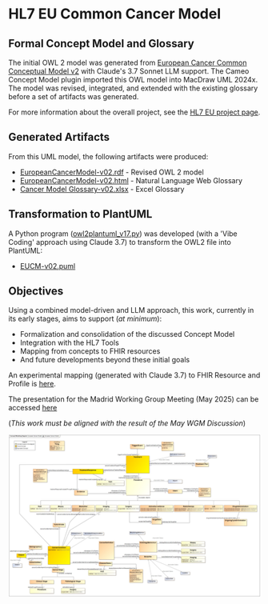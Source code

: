 # HL7 EU Common Cancer Model
## Formal Concept Model and Glossary 

The initial OWL 2 model was generated from [European Cancer Common Conceptual Model v2](https://confluence.hl7.org/download/attachments/281282385/CancerLogicalModel_20250414_Rev.png?version=1&modificationDate=1744961792994&api=v2) with Claude's 3.7 Sonnet LLM support. 
The Cameo Concept Model plugin imported this OWL model into MacDraw UML 2024x. The model was revised, integrated, and extended with the existing glossary before a set of artifacts was generated.

For more information about the overall project, see the [HL7 EU project page](https://confluence.hl7.org/x/UQfEE).

## Generated Artifacts

From this UML model, the following artifacts were produced:

* [EuropeanCancerModel-v02.rdf](https://github.com/slotti64/HL7-EU-Common-cancer-concept-model/blob/main/EuropeanCancerModel-v02.rdf) - Revised OWL 2 model
* [EuropeanCancerModel-v02.html](https://github.com/slotti64/HL7-EU-Common-cancer-concept-model/blob/main/EuropeanCancerModel-v02.html) - Natural Language Web Glossary
* [Cancer Model Glossary-v02.xlsx](https://github.com/slotti64/HL7-EU-Common-cancer-concept-model/blob/main/Cancer%20Model%20Glossary-v02.xlsx) - Excel Glossary 

## Transformation to PlantUML

A Python program ([owl2plantuml_v17.py](https://github.com/slotti64/HL7-EU-Common-cancer-concept-model/tree/main/OWL2PlantUML/)) was developed (with a 'Vibe Coding' approach using Claude 3.7) to transform the OWL2 file into PlantUML:

* [EUCM-v02.puml](https://github.com/slotti64/HL7-EU-Common-cancer-concept-model/blob/main/EUCM-v02.puml)

## Objectives

Using a combined model-driven and LLM approach, this work, currently in its early stages, aims to support (*at minimum*):

* Formalization and consolidation of the discussed Concept Model
* Integration  with the HL7 Tools
* Mapping from concepts to FHIR resources
* And future developments beyond these initial goals

An experimental mapping (generated with Claude 3.7) to FHIR Resource and Profile is [here](https://github.com/slotti64/HL7-EU-Common-cancer-concept-model/blob/main/TEST%20LLM/EUCM%20mapping%20FHIR%20Resources-05-04-2025.docx).

The presentation for the Madrid Working Group Meeting (May 2025) can be accessed [here](https://github.com/slotti64/HL7-EU-Common-cancer-concept-model/blob/main/Presentations/Common%20Cancer%20Model%20-%20Madrid%20WGM%20Presentation.pptx) 

(_This work must be aligned with the result of the May WGM Discussion_)

![Curent Formal Common Cancer Concept model](https://github.com/slotti64/HL7-EU-Common-cancer-concept-model/blob/main/RevisedEuropeanCancerConceptModel_in_UML-v02.jpg)
